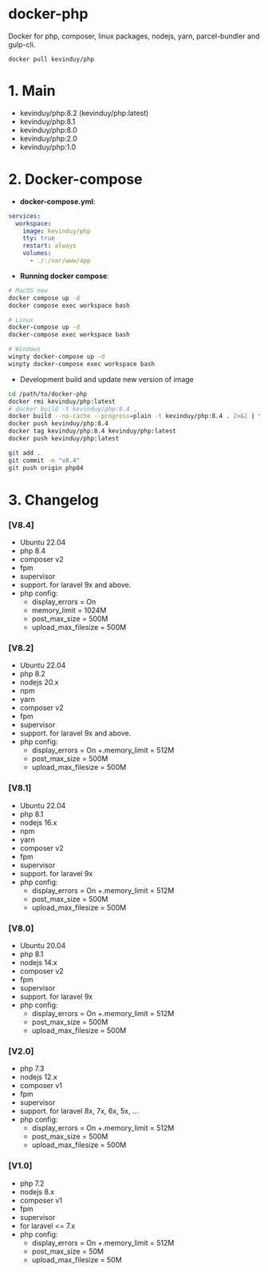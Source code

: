 # docker-php
Docker for php, composer, linux packages, nodejs, yarn, parcel-bundler and gulp-cli.

`docker pull kevinduy/php`

# 1. Main

- kevinduy/php:8.2 (kevinduy/php:latest)
- kevinduy/php:8.1
- kevinduy/php:8.0
- kevinduy/php:2.0
- kevinduy/php:1.0

# 2. Docker-compose

- __docker-compose.yml__:

```yaml
services:
  workspace:
    image: kevinduy/php
    tty: true
    restart: always
    volumes:
      - ./:/var/www/app
```

- __Running docker compose__:

```sh
# MacOS new
docker compose up -d
docker compose exec workspace bash

# Linux
docker-compose up -d
docker-compose exec workspace bash

# Windows
winpty docker-compose up -d
winpty docker-compose exec workspace bash
```

- Development build and update new version of image
```sh
cd /path/to/docker-php
docker rmi kevinduy/php:latest
# docker build -t kevinduy/php:8.4 .
docker build --no-cache --progress=plain -t kevinduy/php:8.4 . 2>&1 | tee ./.docker/build.log
docker push kevinduy/php:8.4
docker tag kevinduy/php:8.4 kevinduy/php:latest
docker push kevinduy/php:latest

git add .
git commit -m "v8.4"
git push origin php84
```

# 3. Changelog

### [V8.4]
- Ubuntu 22.04
- php 8.4
- composer v2
- fpm
- supervisor
- support. for laravel 9x and above.
- php config:
  + display_errors = On
  + memory_limit = 1024M
  + post_max_size = 500M
  + upload_max_filesize = 500M

### [V8.2]
- Ubuntu 22.04
- php 8.2
- nodejs 20.x
- npm
- yarn
- composer v2
- fpm
- supervisor
- support. for laravel 9x and above.
- php config:
  + display_errors = On
  +.memory_limit = 512M
  + post_max_size = 500M
  + upload_max_filesize = 500M

### [V8.1]
- Ubuntu 22.04
- php 8.1
- nodejs 16.x
- npm
- yarn
- composer v2
- fpm
- supervisor
- support. for laravel 9x
- php config:
  + display_errors = On
  +.memory_limit = 512M
  + post_max_size = 500M
  + upload_max_filesize = 500M

### [V8.0]
- Ubuntu 20.04
- php 8.1
- nodejs 14.x
- composer v2
- fpm
- supervisor
- support. for laravel 9x
- php config:
  + display_errors = On
  +.memory_limit = 512M
  + post_max_size = 500M
  + upload_max_filesize = 500M

### [V2.0]
- php 7.3
- nodejs 12.x
- composer v1
- fpm
- supervisor
- support. for laravel 8x, 7x, 6x, 5x, ...
- php config:
  + display_errors = On
  +.memory_limit = 512M
  + post_max_size = 500M
  + upload_max_filesize = 500M

### [V1.0]
- php 7.2
- nodejs 8.x
- composer v1
- fpm
- supervisor
- for laravel <= 7.x
- php config:
  + display_errors = On
  +.memory_limit = 512M
  + post_max_size = 50M
  + upload_max_filesize = 50M

